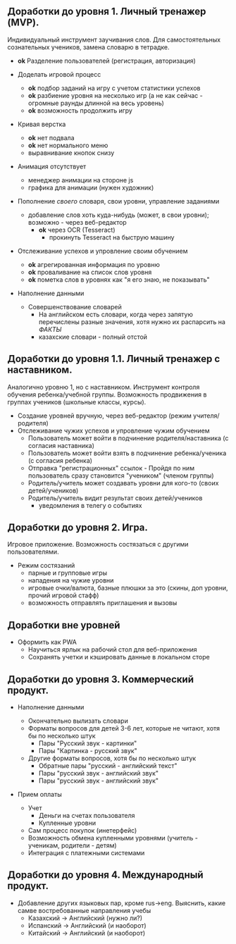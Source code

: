 ## Доработки до уровня 1. Личный тренажер (MVP).

Индивидуальный инструмент заучивания слов. Для самостоятельных сознательных учеников,
замена словарю в тетрадке.

- **ok** Разделение пользователей (регистрация, авторизация)


- Доделать игровой процесс
    - **ok** подбор заданий на игру с учетом статистики успехов
    - **ok** разбиение уровня на несколько игр (а не как сейчас - огромные раунды длинной
      на весь уровень)
    - **ok** возможность продолжить игру


- Кривая верстка
    - **ok** нет подвала
    - **ok** нет нормального меню
    - выравнивание кнопок снизу


- Анимация отсутствует
    - менеджер анимации на стороне js
    - графика для анимации (нужен художник)


- Пополнение _своего_ словаря, свои уровни, управление заданиями
    - добавление слов хоть куда-нибудь (может, в свои уровни); возможно - через
      веб-редактор
        - **ok** через OCR (Tesseract)
            - прокинуть Tesseract на быструю машину


- Отслеживание успехов и упровление своим обучением
    - **ok** агрегированная информация по уровню
    - **ok** проваливание на список слов уровня
    - **ok** пометка слов в уровнях как "я его знаю, не показывать"


- Наполнение данными
    - Совершенствование словарей
        - На английском есть словари, когда через запятую перечислены разные значения,
          хотя нужно их распарсить на _ФАКТЫ_
        - казахские словари - полный отстой

## Доработки до уровня 1.1. Личный тренажер с наставником.

Аналогично уровню 1, но с наставником. Инструмент контроля обучения ребенка/учебной
группы. Возможность продвижения в группах учеников (школьные классы, курсы).

- Создание уровней вручную, через веб-редактор (режим учителя/родителя)
- Отслеживание чужих успехов и упровление чужим обучением
    - Пользователь может войти в подчинение родителя/наставника (с согласия наставника)
    - Пользователь может войти взять в подчинение ребенка/ученика (с согласия ребенка)
    - Отправка "регистрационных" ссылок - Пройдя по ним пользователь сразу становится
      "учеником" (членом группы)
    - Родитель/учитель может создавать уровни для кого-то (своих детей/учеников)
    - Родитель/учитель видит результат своих детей/учеников
        - уведомления в телегу о событиях

## Доработки до уровня 2. Игра.

Игровое приложение. Возможность состязаться с другими пользователями.

- Режим состязаний
    - парные и групповые игры
    - нападения на чужие уровни
    - игровые очки/валюта, базные плюшки за это (скины, доп уровни, прочий игровой стафф)
    - возможность отправлять приглашения и вызовы

## Доработки вне уровней

- Оформить как PWA
    - Научиться ярлык на рабочий стол для веб-приложения
    - Сохранять учетки и кэшировать данные в локальном сторе

## Доработки до уровня 3. Коммерческий продукт.

- Наполнение данными
    - Окончательно вылизать словари
    - Форматы вопросов для детей 3-6 лет, которые не читают, хотя бы по несколько штук
        - Пары "Русский звук - картинки"
        - Пары "Картинка - русский звук"
    - Другие форматы вопросов, хотя бы по несколько штук
        - Обратные пары "русский - английский текст"
        - Пары "русский звук - английский звук"
        - Пары "русский звук - английский звук"

- Прием оплаты
    - Учет
        - Деньги на счетах пользователя
        - Купленные уровни
    - Сам процесс покупок (инетерфейс)
    - Возможность обмена купленными уровнями (учитель - ученикам, родители - детям)
    - Интеграция с платежными системами

## Доработки до уровня 4. Международный продукт.

- Добавление других языковых пар, кроме rus->eng. Выяснить, какие самве востребованные
  направления учебы
    - Казахский -> Английский (нужно ли?)
    - Испанский -> Английский (и наоборот)
    - Китайский -> Английский (и наоборот)
